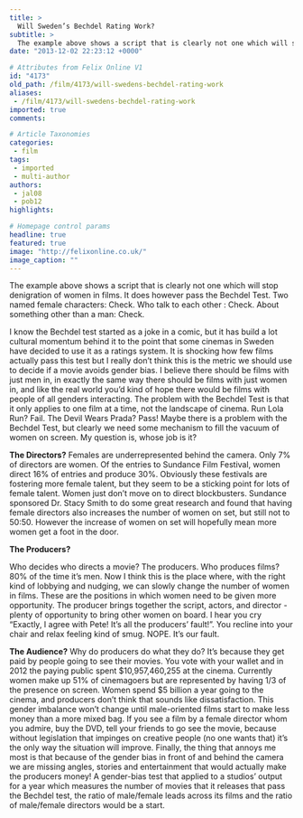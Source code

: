 ```yaml
---
title: >
  Will Sweden’s Bechdel Rating Work?
subtitle: >
  The example above shows a script that is clearly not one which will stop denigration of women in films. It does however pass the Bechdel Test.
date: "2013-12-02 22:23:12 +0000"

# Attributes from Felix Online V1
id: "4173"
old_path: /film/4173/will-swedens-bechdel-rating-work
aliases:
 - /film/4173/will-swedens-bechdel-rating-work
imported: true
comments:

# Article Taxonomies
categories:
 - film
tags:
 - imported
 - multi-author
authors:
 - jal08
 - pob12
highlights:

# Homepage control params
headline: true
featured: true
image: "http://felixonline.co.uk/"
image_caption: ""
---
```


The example above shows a script that is clearly not one which will stop denigration of women in films. It does however pass the Bechdel Test.
 Two named female characters: Check. Who talk to each other : Check. About something other than a man: Check.

I know the Bechdel test started as a joke in a comic, but it has build a lot cultural momentum behind it to the point that some cinemas in Sweden have decided to use it as a ratings system.
 It is shocking how few films actually pass this test but I really don’t think this is the metric we should use to decide if a movie avoids gender bias. I believe there should be films with just men in, in exactly the same way there should be films with just women in, and like the real world you’d kind of hope there would be films with people of all genders interacting. The problem with the Bechdel Test is that it only applies to one film at a time, not the landscape of cinema.
 Run Lola Run? Fail. The Devil Wears Prada? Pass! Maybe there is a problem with the Bechdel Test, but clearly we need some mechanism to fill the vacuum of women on screen. My question is, whose job is it?

__The Directors?__
 Females are underrepresented behind the camera. Only 7% of directors are women. Of the entries to Sundance Film Festival, women direct 16% of entries and produce 30%. Obviously these festivals are fostering more female talent, but they seem to be a sticking point for lots of female talent. Women just don’t move on to direct blockbusters. Sundance sponsored Dr. Stacy Smith to do some great research and found that having female directors also increases the number of women on set, but still not to 50:50. However the increase of women on set will hopefully mean more women get a foot in the door.

__The Producers?__

Who decides who directs a movie? The producers. Who produces films? 80% of the time it’s men. Now I think this is the place where, with the right kind of lobbying and nudging, we can slowly change the number of women in films. These are the positions in which women need to be given more opportunity. The producer brings together the script, actors, and director - plenty of opportunity to bring other women on board.
 I hear you cry “Exactly, I agree with Pete! It’s all the producers’ fault!”. You recline into your chair and relax feeling kind of smug.
 NOPE. It’s our fault.

__The Audience?__
 Why do producers do what they do? It’s because they get paid by people going to see their movies. You vote with your wallet and in 2012 the paying public spent $10,957,460,255 at the cinema. Currently women make up 51% of cinemagoers but are represented by having 1/3 of the presence on screen. Women spend $5 billion a year going to the cinema, and producers don’t think that sounds like dissatisfaction. This gender imbalance won’t change until male-oriented films start to make less money than a more mixed bag.
 If you see a film by a female director whom you admire, buy the DVD, tell your friends to go see the movie, because without legislation that impinges on creative people (no one wants that) it’s the only way the situation will improve.
 Finally, the thing that annoys me most is that because of the gender bias in front of and behind the camera we are missing angles, stories and entertainment that would actually make the producers money!
 A gender-bias test that applied to a studios’ output for a year which measures the number of movies that it releases that pass the Bechdel test, the ratio of male/female leads across its films and the ratio of male/female directors would be a start.

